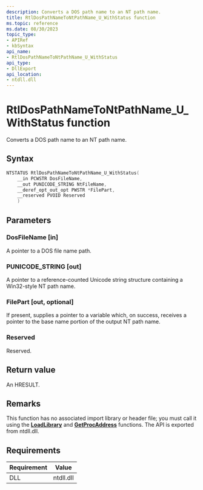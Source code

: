 ```yaml
---
description: Converts a DOS path name to an NT path name.
title: RtlDosPathNameToNtPathName_U_WithStatus function
ms.topic: reference
ms.date: 08/30/2023
topic_type: 
- APIRef
- kbSyntax
api_name: 
- RtlDosPathNameToNtPathName_U_WithStatus
api_type: 
- DllExport
api_location: 
- ntdll.dll
---
```


# RtlDosPathNameToNtPathName_U_WithStatus function

Converts a DOS path name to an NT path name.

## Syntax


```cpp
NTSTATUS RtlDosPathNameToNtPathName_U_WithStatus(
    __in PCWSTR DosFileName,
    __out PUNICODE_STRING NtFileName,
    __deref_opt_out_opt PWSTR *FilePart,
    __reserved PVOID Reserved
    )
```

## Parameters

### DosFileName [in]

A pointer to a DOS file name path.

### PUNICODE_STRING [out]

A pointer to a reference-counted Unicode string structure containing a Win32-style NT path name.

### FilePart [out, optional]

If present, supplies a pointer to a variable which, on success, receives a pointer to the base name portion of the output NT path name.

### Reserved

Reserved.

## Return value

An HRESULT.

## Remarks

This function has no associated import library or header file; you must call it using the [**LoadLibrary**](/windows/desktop/api/libloaderapi/nf-libloaderapi-loadlibrarya) and [**GetProcAddress**](/windows/desktop/api/libloaderapi/nf-libloaderapi-getprocaddress) functions. The API is exported from ntdll.dll.


## Requirements

| Requirement | Value |
|-----------------------------------|-------------------------------------------------------------------------------------------------------|
| DLL                   | ntdll.dll              |




 
